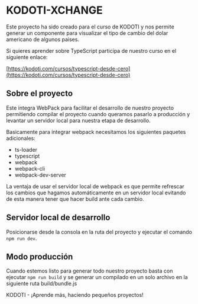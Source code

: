 # KODOTI-XCHANGE
Este proyecto ha sido creado para el curso de KODOTI y nos permite generar un componente para visualizar
el tipo de cambio del dolar americano de algunos paises.

Si quieres aprender sobre TypeScript participa de nuestro curso en el siguiente enlace:

[https://kodoti.com/cursos/typescript-desde-cero](https://kodoti.com/cursos/typescript-desde-cero)

## Sobre el proyecto
Este integra WebPack para facilitar el desarrollo de nuestro proyecto permitiendo compilar el proyecto cuando queramos pasarlo a producción y levantar un servidor local para nuestra etapa de desarrollo.

Basicamente para integrar webpack necesitamos los siguientes paquetes adicionales:

* ts-loader
* typescript
* webpack
* webpack-cli
* webpack-dev-server

La ventaja de usar el servidor local de webpack es que permite refrescar los cambios que hagamos automáticamente en un servidor local evitando de esta manera tener que hacer build ante cada cambio.

## Servidor local de desarrollo
Posicionarse desde la consola en la ruta del proyecto y ejecutar el comando `npm run dev`.

## Modo producción
Cuando estemos listo para generar todo nuestro proyecto basta con ejecutar `npm run build` y se generar un compilado en un solo archivo en la siguiente ruta build/bundle.js

KODOTI - ¡Aprende más, haciendo pequeños proyectos!


